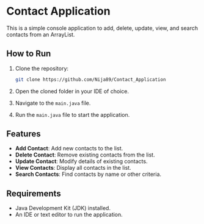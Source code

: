 # Contact Application

This is a simple console application to add, delete, update, view, and search contacts from an ArrayList.

## How to Run

1. Clone the repository:
    ```sh
    git clone https://github.com/Nija89/Contact_Application
    ```

2. Open the cloned folder in your IDE of choice.

3. Navigate to the `main.java` file.

4. Run the `main.java` file to start the application.

## Features

- **Add Contact**: Add new contacts to the list.
- **Delete Contact**: Remove existing contacts from the list.
- **Update Contact**: Modify details of existing contacts.
- **View Contacts**: Display all contacts in the list.
- **Search Contacts**: Find contacts by name or other criteria.

## Requirements

- Java Development Kit (JDK) installed.
- An IDE or text editor to run the application.
